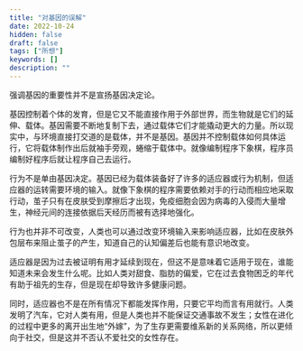 ```yaml
---
title: "对基因的误解"
date: 2022-10-24
hidden: false
draft: false
tags: ["所想"]
keywords: []
description: ""
---
```


强调基因的重要性并不是宣扬基因决定论。

基因控制着个体的发育，但是它又不能直接作用于外部世界，而生物就是它们的延伸、载体。基因需要不断地复制下去，通过载体它们才能撬动更大的力量。所以现实中，与环境直接打交道的是载体，并不是基因。基因并不控制载体如何具体运行，它将载体制作出后就袖手旁观，蜷缩于载体中。就像编制程序下象棋，程序员编制好程序后就让程序自己去运行。

行为不是单由基因决定。基因已经为载体装备好了许多的适应器或行为机制，但适应器的运转需要环境的输入。就像下象棋的程序需要依赖对手的行动而相应地采取行动，茧子只有在皮肤受到摩擦后才出现，免疫细胞会因为病毒的入侵而大量增生，神经元间的连接依据后天经历而被有选择地强化。

行为也并非不可改变，人类也可以通过改变环境输入来影响适应器，比如在皮肤外包层布来阻止茧子的产生，知道自己的认知偏差后也能有意识地改变。

适应器是因为过去被证明有用才延续到现在，但这不是意味着它适用于现在，谁能知道未来会发生什么呢。比如人类对甜食、脂肪的偏爱，它在过去食物困乏的年代有助于祖先的生存，但是现在却导致许多健康问题。

同时，适应器也不是在所有情况下都能发挥作用，只要它平均而言有用就行。人类发明了汽车，它对人类有用，但是人类也并不能保证交通事故不发生；女性在进化的过程中更多的离开出生地“外嫁”，为了生存更需要维系新的关系网络，所以更倾向于社交，但是这并不否认不爱社交的女性存在。
